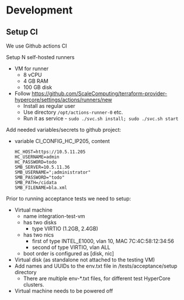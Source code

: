 # Development

## Setup CI

We use Github actions CI

Setup N self-hosted runners
- VM for runner
  - 8 vCPU
  - 4 GB RAM
  - 100 GB disk 
- Follow https://github.com/ScaleComputing/terraform-provider-hypercore/settings/actions/runners/new
  - Install as regular user
  - Use directory `/opt/actions-runner-0` etc.
  - Run it as service - `sudo ./svc.sh install; sudo ./svc.sh start`

Add needed variables/secrets to github project:
- variable CI_CONFIG_HC_IP205, content
  ```
  HC_HOST=https://10.5.11.205
  HC_USERNAME=admin
  HC_PASSWORD=todo
  SMB_SERVER=10.5.11.36
  SMB_USERNAME=";administrator"
  SMB_PASSWORD="todo"
  SMB_PATH=/cidata
  SMB_FILENAME=bla.xml
  ```

Prior to running acceptance tests we need to setup:
  - Virtual machine  
    - name integration-test-vm  
    - has two disks  
      - type VIRTIO (1.2GB, 2.4GB)  
    - has two nics  
      - first of type INTEL_E1000, vlan 10, MAC 7C:4C:58:12:34:56  
      - second of type VIRTIO, vlan ALL  
    - boot order is configured as [disk, nic]  
  - Virtual disk (as standalone not attached to the testing VM)  
  - Add names and UUIDs to the env.txt file in /tests/acceptance/setup directory  
    - There are multiple env-*.txt files, for different test HyperCore clusters.  
  - Virtual machine needs to be powered off
